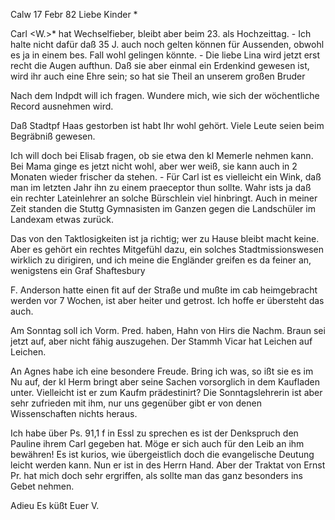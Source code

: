  Calw 17 Febr 82
Liebe Kinder <Marie>*

Carl <W.>* hat Wechselfieber, bleibt aber beim 23. als Hochzeittag. - Ich halte nicht dafür daß 35 J. auch noch gelten können für Aussenden, obwohl es ja in einem bes. Fall wohl gelingen könnte. - Die liebe Lina wird jetzt erst recht die Augen aufthun. Daß sie aber einmal ein Erdenkind gewesen ist, wird ihr auch eine Ehre sein; so hat sie Theil an unserem großen Bruder

Nach dem Indpdt will ich fragen. Wundere mich, wie sich der wöchentliche Record ausnehmen wird.

Daß Stadtpf Haas gestorben ist habt Ihr wohl gehört. Viele Leute seien beim Begräbniß gewesen.

Ich will doch bei Elisab fragen, ob sie etwa den kl Memerle nehmen kann. Bei Mama ginge es jetzt nicht wohl, aber wer weiß, sie kann auch in 2 Monaten wieder frischer da stehen. - Für Carl ist es vielleicht ein Wink, daß man im letzten Jahr ihn zu einem praeceptor thun sollte. Wahr ists ja daß ein rechter Lateinlehrer an solche Bürschlein viel hinbringt. Auch in meiner Zeit standen die Stuttg Gymnasisten im Ganzen gegen die Landschüler im Landexam etwas zurück.

Das von den Taktlosigkeiten ist ja richtig; wer zu Hause bleibt macht keine. Aber es gehört ein rechtes Mitgefühl dazu, ein solches Stadtmissionswesen wirklich zu dirigiren, und ich meine die Engländer greifen es da feiner an, wenigstens ein Graf Shaftesbury

F. Anderson hatte einen fit auf der Straße und mußte im cab heimgebracht werden vor 7 Wochen, ist aber heiter und getrost. Ich hoffe er übersteht das auch.

Am Sonntag soll ich Vorm. Pred. haben, Hahn von Hirs die Nachm. Braun sei jetzt auf, aber nicht fähig auszugehen. Der Stammh Vicar hat Leichen auf Leichen.

An Agnes habe ich eine besondere Freude. Bring ich was, so ißt sie es im Nu auf, der kl Herm bringt aber seine Sachen vorsorglich in dem Kaufladen unter. Vielleicht ist er zum Kaufm prädestinirt? Die Sonntagslehrerin ist aber sehr zufrieden mit ihm, nur uns gegenüber gibt er von denen Wissenschaften nichts heraus.

Ich habe über Ps. 91,1 f in Essl zu sprechen es ist der Denkspruch den Pauline ihrem Carl gegeben hat. Möge er sich auch für den Leib an ihm bewähren! Es ist kurios, wie übergeistlich doch die evangelische Deutung leicht werden kann. Nun er ist in des Herrn Hand. Aber der Traktat von Ernst Pr. hat mich doch sehr ergriffen, als sollte man das ganz besonders ins Gebet nehmen.

 Adieu Es küßt Euer V.
